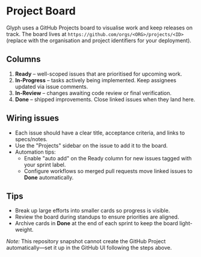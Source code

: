 # Project Board

Glyph uses a GitHub Projects board to visualise work and keep releases on track. The board lives at `https://github.com/orgs/<ORG>/projects/<ID>` (replace with the organisation and project identifiers for your deployment).

## Columns

1. **Ready** – well-scoped issues that are prioritised for upcoming work.
2. **In-Progress** – tasks actively being implemented. Keep assignees updated via issue comments.
3. **In-Review** – changes awaiting code review or final verification.
4. **Done** – shipped improvements. Close linked issues when they land here.

## Wiring issues

- Each issue should have a clear title, acceptance criteria, and links to specs/notes.
- Use the "Projects" sidebar on the issue to add it to the board.
- Automation tips:
  - Enable "auto add" on the Ready column for new issues tagged with your sprint label.
  - Configure workflows so merged pull requests move linked issues to **Done** automatically.

## Tips

- Break up large efforts into smaller cards so progress is visible.
- Review the board during standups to ensure priorities are aligned.
- Archive cards in **Done** at the end of each sprint to keep the board light-weight.

_Note:_ This repository snapshot cannot create the GitHub Project automatically—set it up in the GitHub UI following the steps above.
